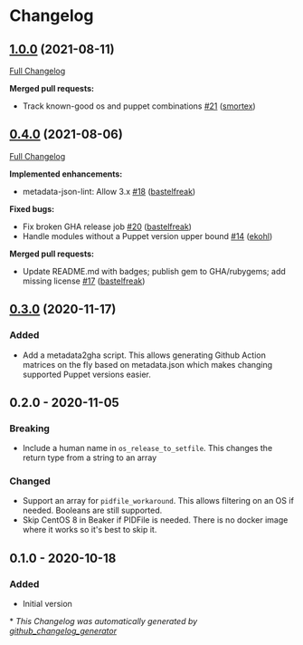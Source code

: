 # Changelog

## [1.0.0](https://github.com/voxpupuli/puppet_metadata/tree/1.0.0) (2021-08-11)

[Full Changelog](https://github.com/voxpupuli/puppet_metadata/compare/0.4.0...1.0.0)

**Merged pull requests:**

- Track known-good os and puppet combinations [\#21](https://github.com/voxpupuli/puppet_metadata/pull/21) ([smortex](https://github.com/smortex))

## [0.4.0](https://github.com/voxpupuli/puppet_metadata/tree/0.4.0) (2021-08-06)

[Full Changelog](https://github.com/voxpupuli/puppet_metadata/compare/0.3.0...0.4.0)

**Implemented enhancements:**

- metadata-json-lint: Allow 3.x [\#18](https://github.com/voxpupuli/puppet_metadata/pull/18) ([bastelfreak](https://github.com/bastelfreak))

**Fixed bugs:**

- Fix broken GHA release job [\#20](https://github.com/voxpupuli/puppet_metadata/pull/20) ([bastelfreak](https://github.com/bastelfreak))
- Handle modules without a Puppet version upper bound [\#14](https://github.com/voxpupuli/puppet_metadata/pull/14) ([ekohl](https://github.com/ekohl))

**Merged pull requests:**

- Update README.md with badges; publish gem to GHA/rubygems; add missing license [\#17](https://github.com/voxpupuli/puppet_metadata/pull/17) ([bastelfreak](https://github.com/bastelfreak))

## [0.3.0](https://github.com/voxpupuli/puppet_metadata/tree/0.3.0) (2020-11-17)
### Added
- Add a metadata2gha script. This allows generating Github Action matrices on the fly based on metadata.json which makes changing supported Puppet versions easier.

## 0.2.0 - 2020-11-05
### Breaking
- Include a human name in `os_release_to_setfile`. This changes the return type from a string to an array

### Changed
- Support an array for `pidfile_workaround`. This allows filtering on an OS if needed. Booleans are still supported.
- Skip CentOS 8 in Beaker if PIDFile is needed. There is no docker image where it works so it's best to skip it.

## 0.1.0 - 2020-10-18
### Added
- Initial version


\* *This Changelog was automatically generated by [github_changelog_generator](https://github.com/github-changelog-generator/github-changelog-generator)*
